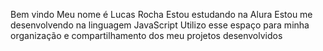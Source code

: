 Bem vindo
Meu nome é Lucas Rocha
Estou estudando na Alura
Estou me desenvolvendo na linguagem JavaScript
Utilizo esse espaço para minha organização e compartilhamento dos meu projetos desenvolvidos
